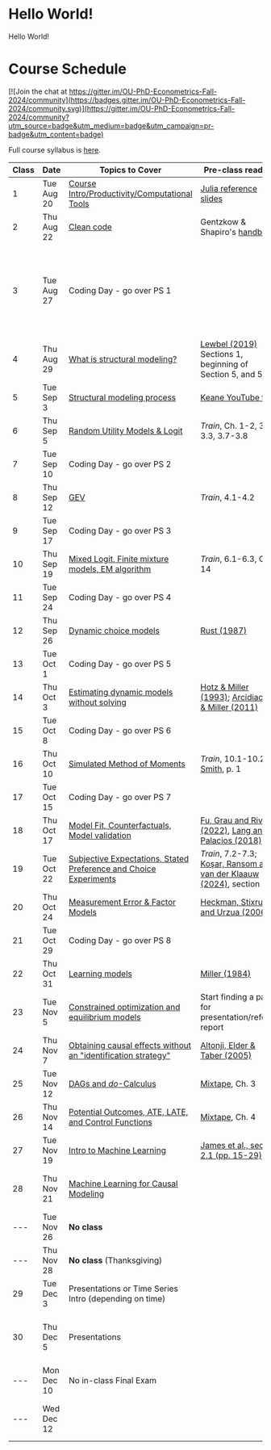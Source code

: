 # Hello World!
 Hello World!

# Course Schedule

[![Join the chat at https://gitter.im/OU-PhD-Econometrics-Fall-2024/community](https://badges.gitter.im/OU-PhD-Econometrics-Fall-2024/community.svg)](https://gitter.im/OU-PhD-Econometrics-Fall-2024/community?utm_source=badge&utm_medium=badge&utm_campaign=pr-badge&utm_content=badge)

Full course syllabus is [here](https://raw.githack.com/OU-PhD-Econometrics/fall-2024/master/Syllabus.pdf).

| **Class**  | **Date**  | **Topics to Cover**  | **Pre-class reading** | **Due** |
|--- |---  |--- |---  |---  |
| 1    | Tue Aug 20  | [Course Intro/Productivity/Computational Tools](https://raw.githack.com/OU-PhD-Econometrics/fall-2024/master/LectureNotes/01-Productivity/01slides.html) | [Julia reference slides](https://raw.githack.com/OU-PhD-Econometrics/fall-2024/master/LectureNotes/00-JuliaTips/00slides.html#1)  | |
| 2    | Thu Aug 22  | [Clean code](https://raw.githack.com/OU-PhD-Econometrics/fall-2024/master/LectureNotes/01a-CleanCode/01aslides.html) | Gentzkow & Shapiro's [handbook](https://web.stanford.edu/~gentzkow/research/CodeAndData.pdf) |   | 
| 3    | Tue Aug 27  | Coding Day - go over PS 1  | | [PS 1](https://raw.githack.com/OU-PhD-Econometrics/fall-2024/master/ProblemSets/PS1-julia-intro/PS1.pdf); [here](https://mymedia.ou.edu/media/Walkthrough%20for%20setting%20up%20GitHub%20fork%2C%20VS%20Code%2C%20and%20turning%20in%20work/1_f7t7vyz1) is a walkthrough video for setting up your GitHub fork and using Julia in VS Code |
| 4    | Thu Aug 29  | [What is structural modeling?](https://raw.githack.com/OU-PhD-Econometrics/fall-2024/master/LectureNotes/02-IntroStructuralModels/02slides.html) | [Lewbel (2019)](https://doi.org/10.1257/jel.20181361) Sections 1, beginning of Section 5, and 5.1  | [Reading Quiz](https://github.com/OU-PhD-Econometrics/fall-2024/blob/master/ReadingQuizzes/RQ1.md)  | 
| 5    | Tue Sep  3  | [Structural modeling process](https://raw.githack.com/OU-PhD-Econometrics/fall-2024/master/LectureNotes/03-StructuralWorkflow/03slides.html) | [Keane YouTube talk](https://www.youtube.com/watch?v=0hazaPBAYWE) |   |
| 6    | Thu Sep  5  | [Random Utility Models & Logit](https://raw.githack.com/OU-PhD-Econometrics/fall-2024/master/LectureNotes/04-StaticDiscreteChoice/04slides.html) |  _Train_,  Ch. 1-2, 3.1-3.3, 3.7-3.8  | [Reading Quiz](https://github.com/OU-PhD-Econometrics/fall-2024/blob/master/ReadingQuizzes/RQ2.md)  |
| 7    | Tue Sep 10  | Coding Day - go over PS 2  | | [PS 2](https://raw.githack.com/OU-PhD-Econometrics/fall-2024/master/ProblemSets/PS2-optimization-intro/PS2.pdf) |
| 8    | Thu Sep 12  | [GEV](https://raw.githack.com/OU-PhD-Econometrics/fall-2024/master/LectureNotes/05-GEV/05slides.html)  | _Train_, 4.1-4.2  | [Reading Quiz](https://github.com/OU-PhD-Econometrics/fall-2024/blob/master/ReadingQuizzes/RQ3.md)  |
| 9    | Tue Sep 17  | Coding Day - go over PS 3  | | [PS 3](https://raw.githack.com/OU-PhD-Econometrics/fall-2024/master/ProblemSets/PS3-gev/PS3.pdf)  |
| 10   | Thu Sep 19  | [Mixed Logit, Finite mixture models, EM algorithm](https://raw.githack.com/OU-PhD-Econometrics/fall-2024/master/LectureNotes/06-Mixture/06slides.html) | _Train_, 6.1-6.3, Ch. 14  | [Reading Quiz](https://github.com/OU-PhD-Econometrics/fall-2024/blob/master/ReadingQuizzes/RQ4.md)  |
| 11   | Tue Sep 24  | Coding Day - go over PS 4  | | [PS 4](https://raw.githack.com/OU-PhD-Econometrics/fall-2024/master/ProblemSets/PS4-mixture/PS4.pdf)  |
| 12   | Thu Sep 26  | [Dynamic choice models](https://raw.githack.com/OU-PhD-Econometrics/fall-2024/master/LectureNotes/07-DDC/07slides.html)  | [Rust (1987)](http://www.jstor.org/stable/1911259)  | [Reading Quiz](https://github.com/OU-PhD-Econometrics/fall-2024/blob/master/ReadingQuizzes/RQ5.md)  |
| 13   | Tue Oct  1  | Coding Day - go over PS 5  | | [PS 5](https://raw.githack.com/OU-PhD-Econometrics/fall-2024/master/ProblemSets/PS5-ddc/PS5.pdf)  |
| 14   | Thu Oct  3  | [Estimating dynamic models without solving](https://raw.githack.com/OU-PhD-Econometrics/fall-2024/master/LectureNotes/08-CCP/08slides.html)  | [Hotz & Miller (1993)](https://doi.org/10.2307/2298122); [Arcidiacono & Miller (2011)](https://doi.org/10.3982/ECTA7743)  | [Reading Quiz](https://github.com/OU-PhD-Econometrics/fall-2024/blob/master/ReadingQuizzes/RQ6.md)  |
| 15   | Tue Oct  8  | Coding Day - go over PS 6  | | [PS 6](https://raw.githack.com/OU-PhD-Econometrics/fall-2024/master/ProblemSets/PS6-ccp/PS6.pdf)  |
| 16   | Thu Oct 10  | [Simulated Method of Moments](https://raw.githack.com/OU-PhD-Econometrics/fall-2024/master/LectureNotes/09-SMM/09slides.html)  | _Train_, 10.1-10.2; [Smith](http://www.econ.yale.edu/smith/palgrave7.pdf), p. 1  | [Reading Quiz](https://github.com/OU-PhD-Econometrics/fall-2024/blob/master/ReadingQuizzes/RQ7.md)  |
| 17   | Tue Oct 15  | Coding Day - go over PS 7  | | [PS 7](https://raw.githack.com/OU-PhD-Econometrics/fall-2024/master/ProblemSets/PS7-smm/PS7.pdf)  |
| 18   | Thu Oct 17  | [Model Fit, Counterfactuals, Model validation](https://raw.githack.com/OU-PhD-Econometrics/fall-2024/master/LectureNotes/10-Cfl/10slides.html) | [Fu, Grau and Rivera (2022)](https://onlinelibrary.wiley.com/doi/full/10.3982/QE1722), [Lang and Palacios (2018)](https://www.dropbox.com/s/r0dntxibz1qb1se/Lang%26Palacios-Teachers.pdf?dl=0) | [Reading Quiz](https://github.com/OU-PhD-Econometrics/fall-2024/blob/master/ReadingQuizzes/RQ8.md)  |
| 19   | Tue Oct 22  | [Subjective Expectations, Stated Preference and Choice Experiments](https://raw.githack.com/OU-PhD-Econometrics/fall-2024/master/LectureNotes/11-SubjExp/11slides.html)  | _Train_, 7.2-7.3; [Koşar, Ransom and van der Klaauw (2024)](https://tyleransom.github.io/research/SCE_migration.pdf), section 3.3 | [Reading Quiz](https://github.com/OU-PhD-Econometrics/fall-2024/blob/master/ReadingQuizzes/RQ9.md)  |
| 20   | Thu Oct 24  | [Measurement Error & Factor Models](https://raw.githack.com/OU-PhD-Econometrics/fall-2024/master/LectureNotes/12-Factor/12slides.html)  | [Heckman, Stixrud and Urzua (2006)](https://jenni.uchicago.edu/papers/Heckman-Stixrud-Urzua_JOLE_v24n3_2006.pdf)  | [Reading Quiz](https://github.com/OU-PhD-Econometrics/fall-2024/blob/master/ReadingQuizzes/RQ10.md)  |
| 21   | Tue Oct 29  | Coding Day - go over PS 8  | | [PS 8](https://raw.githack.com/OU-PhD-Econometrics/fall-2024/master/ProblemSets/PS8-factor/PS8.pdf)  |
| 22   | Thu Oct 31  | [Learning models](https://raw.githack.com/OU-PhD-Econometrics/fall-2024/master/LectureNotes/13-Learning/13slides.html) | [Miller (1984)](https://doi.org/10.1086/261276) |  | 
| 23   | Tue Nov  5  | [Constrained optimization and equilibrium models](https://raw.githack.com/OU-PhD-Econometrics/fall-2024/master/LectureNotes/14-Opt/14slides.html) | Start finding a paper for presentation/referee report  |                   |
| 24   | Thu Nov  7  | [Obtaining causal effects without an "identification strategy"](https://raw.githack.com/OU-PhD-Econometrics/fall-2024/master/LectureNotes/15-RCR/15slides.html)  | [Altonji, Elder & Taber (2005)](https://doi.org/10.1086/426036) |  [Reading Quiz](https://github.com/OU-PhD-Econometrics/fall-2024/blob/master/ReadingQuizzes/RQ11.md) | 
| 25   | Tue Nov 12  | [DAGs and _do_-Calculus](https://raw.githack.com/OU-PhD-Econometrics/fall-2024/master/LectureNotes/16-DAG/16slides.html) | [Mixtape](https://mixtape.scunning.com/03-directed_acyclical_graphs), Ch. 3 | [Reading Quiz](https://github.com/OU-PhD-Econometrics/fall-2024/blob/master/ReadingQuizzes/RQ12.md) |
| 26   | Thu Nov 14  | [Potential Outcomes, ATE, LATE, and Control Functions](https://raw.githack.com/OU-PhD-Econometrics/fall-2024/master/LectureNotes/17-PO/17slides.html) | [Mixtape](https://mixtape.scunning.com/04-potential_outcomes), Ch. 4 | [Reading Quiz](https://github.com/OU-PhD-Econometrics/fall-2024/blob/master/ReadingQuizzes/RQ13.md) |
| 27   | Tue Nov 19  | [Intro to Machine Learning](https://raw.githack.com/OU-PhD-Econometrics/fall-2024/master/LectureNotes/19-IntroML/19slides.html) | [James et al., section 2.1 (pp. 15-29)](https://hastie.su.domains/ISLR2/ISLRv2_corrected_June_2023.pdf.download.html) | [Reading Quiz](https://github.com/OU-PhD-Econometrics/fall-2024/blob/master/ReadingQuizzes/RQ14.md) |
| 28   | Thu Nov 21  | [Machine Learning for Causal Modeling](https://raw.githack.com/OU-PhD-Econometrics/fall-2024/master/LectureNotes/20-CausalML/20slides.html)  | | Work on Referee Report & Presentation |
| ---  | Tue Nov 26  | **No class**                 | | |
| ---  | Thu Nov 28  | **No class** (Thanksgiving)  | | |
| 29   | Tue Dec  3  | Presentations or Time Series Intro (depending on time) | | Presentation  |
| 30   | Thu Dec  5  | Presentations  | | Presentation, [Referee Report](https://github.com/OU-PhD-Econometrics/fall-2024/blob/master/OtherAssignments/RefereeReport.pdf) due (submit to Canvas)  |
| ---  | Mon Dec 10  | No in-class Final Exam  | |  |
| ---  | Wed Dec 12  |   | | Research Proposal due (submit to Canvas) |
